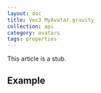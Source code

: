 ```yaml
---
layout: doc
title: Vec3 MyAvatar.gravity
collection: api
category: avatars
tags: properties
---
```


This article is a stub. 

## Example
